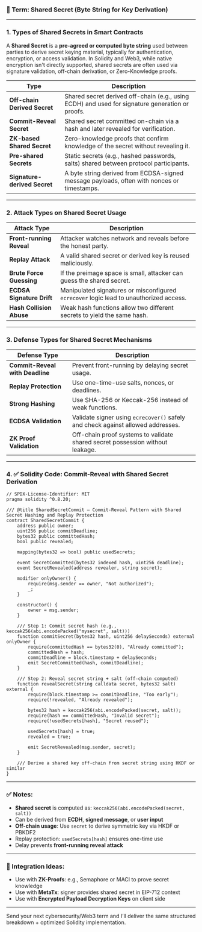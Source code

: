 ### 🔐 Term: **Shared Secret (Byte String for Key Derivation)**

---

### 1. **Types of Shared Secrets in Smart Contracts**

A **Shared Secret** is a **pre-agreed or computed byte string** used between parties to derive secret keying material, typically for authentication, encryption, or access validation. In Solidity and Web3, while native encryption isn't directly supported, shared secrets are often used via signature validation, off-chain derivation, or Zero-Knowledge proofs.

| Type                         | Description                                                                                     |
| ---------------------------- | ----------------------------------------------------------------------------------------------- |
| **Off-chain Derived Secret** | Shared secret derived off-chain (e.g., using ECDH) and used for signature generation or proofs. |
| **Commit-Reveal Secret**     | Shared secret committed on-chain via a hash and later revealed for verification.                |
| **ZK-based Shared Secret**   | Zero-knowledge proofs that confirm knowledge of the secret without revealing it.                |
| **Pre-shared Secrets**       | Static secrets (e.g., hashed passwords, salts) shared between protocol participants.            |
| **Signature-derived Secret** | A byte string derived from ECDSA-signed message payloads, often with nonces or timestamps.      |

---

### 2. **Attack Types on Shared Secret Usage**

| Attack Type               | Description                                                                            |
| ------------------------- | -------------------------------------------------------------------------------------- |
| **Front-running Reveal**  | Attacker watches network and reveals before the honest party.                          |
| **Replay Attack**         | A valid shared secret or derived key is reused maliciously.                            |
| **Brute Force Guessing**  | If the preimage space is small, attacker can guess the shared secret.                  |
| **ECDSA Signature Drift** | Manipulated signatures or misconfigured `ecrecover` logic lead to unauthorized access. |
| **Hash Collision Abuse**  | Weak hash functions allow two different secrets to yield the same hash.                |

---

### 3. **Defense Types for Shared Secret Mechanisms**

| Defense Type                    | Description                                                                     |
| ------------------------------- | ------------------------------------------------------------------------------- |
| **Commit-Reveal with Deadline** | Prevent front-running by delaying secret usage.                                 |
| **Replay Protection**           | Use one-time-use salts, nonces, or deadlines.                                   |
| **Strong Hashing**              | Use SHA-256 or Keccak-256 instead of weak functions.                            |
| **ECDSA Validation**            | Validate signer using `ecrecover()` safely and check against allowed addresses. |
| **ZK Proof Validation**         | Off-chain proof systems to validate shared secret possession without leakage.   |

---

### 4. ✅ Solidity Code: Commit-Reveal with Shared Secret Derivation

```solidity
// SPDX-License-Identifier: MIT
pragma solidity ^0.8.20;

/// @title SharedSecretCommit — Commit-Reveal Pattern with Shared Secret Hashing and Replay Protection
contract SharedSecretCommit {
    address public owner;
    uint256 public commitDeadline;
    bytes32 public committedHash;
    bool public revealed;

    mapping(bytes32 => bool) public usedSecrets;

    event SecretCommitted(bytes32 indexed hash, uint256 deadline);
    event SecretRevealed(address revealer, string secret);

    modifier onlyOwner() {
        require(msg.sender == owner, "Not authorized");
        _;
    }

    constructor() {
        owner = msg.sender;
    }

    /// Step 1: Commit secret hash (e.g., keccak256(abi.encodePacked("mysecret", salt)))
    function commitSecret(bytes32 hash, uint256 delaySeconds) external onlyOwner {
        require(committedHash == bytes32(0), "Already committed");
        committedHash = hash;
        commitDeadline = block.timestamp + delaySeconds;
        emit SecretCommitted(hash, commitDeadline);
    }

    /// Step 2: Reveal secret string + salt (off-chain computed)
    function revealSecret(string calldata secret, bytes32 salt) external {
        require(block.timestamp >= commitDeadline, "Too early");
        require(!revealed, "Already revealed");

        bytes32 hash = keccak256(abi.encodePacked(secret, salt));
        require(hash == committedHash, "Invalid secret");
        require(!usedSecrets[hash], "Secret reused");

        usedSecrets[hash] = true;
        revealed = true;

        emit SecretRevealed(msg.sender, secret);
    }

    /// Derive a shared key off-chain from secret string using HKDF or similar
}
```

---

### ✅ Notes:

* **Shared secret** is computed as:
  `keccak256(abi.encodePacked(secret, salt))`
* Can be derived from **ECDH**, **signed message**, or **user input**
* **Off-chain usage**: Use `secret` to derive symmetric key via HKDF or PBKDF2
* Replay protection: `usedSecrets[hash]` ensures one-time use
* Delay prevents **front-running reveal attack**

---

### 🔐 Integration Ideas:

* Use with **ZK-Proofs**: e.g., Semaphore or MACI to prove secret knowledge
* Use with **MetaTx**: signer provides shared secret in EIP-712 context
* Use with **Encrypted Payload Decryption Keys** on client side

---

Send your next cybersecurity/Web3 term and I’ll deliver the same structured breakdown + optimized Solidity implementation.

